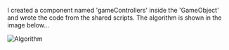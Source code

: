 I created a component named 'gameControllers' inside the 'GameObject' and wrote the code from the shared scripts. The algorithm is shown in the image below...

![Algorithm](https://github.com/iperspazioinfinito/KeepCount/assets/137336543/70c4e2ca-6269-4b0e-a3c6-7f2b7084587f)
